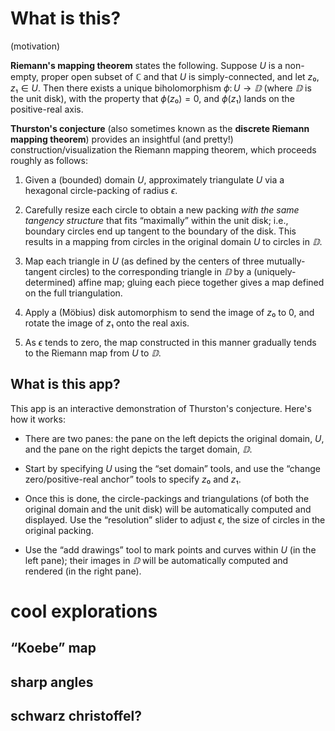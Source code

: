# What is this?

(motivation)

**Riemann's mapping theorem** states the following. Suppose $U$ is a non-empty, proper open subset of $ℂ$ and that $U$ is simply-connected, and let $z₀,z₁∈U$. Then there exists a unique biholomorphism $ϕ\colon U→𝔻$ (where $𝔻$ is the unit disk), with the property that $ϕ(z₀)=0$, and $ϕ(z₁)$ lands on the positive-real axis.

**Thurston's conjecture** (also sometimes known as the **discrete Riemann mapping theorem**) provides an insightful (and pretty!) construction/visualization the Riemann mapping theorem, which proceeds roughly as follows:

1. Given a (bounded) domain $U$, approximately triangulate $U$ via a hexagonal circle-packing of radius $ϵ$.

2. Carefully resize each circle to obtain a new packing _with the same tangency structure_ that fits “maximally” within the unit disk; i.e., boundary circles end up tangent to the boundary of the disk. This results in a mapping from circles in the original domain $U$ to circles in $𝔻$.

3. Map each triangle in $U$ (as defined by the centers of three mutually-tangent circles) to the corresponding triangle in $𝔻$ by a (uniquely-determined) affine map; gluing each piece together gives a map defined on the full triangulation.

4. Apply a (Möbius) disk automorphism to send the image of $z₀$ to $0$, and rotate the image of $z₁$ onto the real axis.

5. As $ϵ$ tends to zero, the map constructed in this manner gradually tends to the Riemann map from $U$ to $𝔻$.

## What is this app?

This app is an interactive demonstration of Thurston's conjecture. Here's how it works:

- There are two panes: the pane on the left depicts the original domain, $U$, and the pane on the right depicts the target domain, $𝔻$.

- Start by specifying $U$ using the “set domain” tools, and use the “change zero/positive-real anchor” tools to specify $z₀$ and $z₁$.

- Once this is done, the circle-packings and triangulations (of both the original domain and the unit disk) will be automatically computed and displayed. Use the “resolution” slider to adjust $ϵ$, the size of circles in the original packing.

- Use the “add drawings” tool to mark points and curves within $U$ (in the left pane); their images in $𝔻$ will be automatically computed and rendered (in the right pane).

# cool explorations

## “Koebe” map

## sharp angles

## schwarz christoffel?
